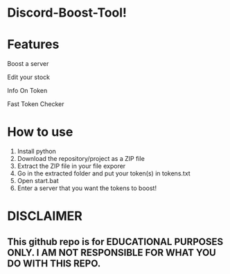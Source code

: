 
# Discord-Boost-Tool!


# Features


Boost a server

Edit your stock   

Info On Token

Fast Token Checker

# How to use

1. Install python
2. Download the repository/project as a ZIP file
3. Extract the ZIP file in your file exporer
4. Go in the extracted folder and put your token(s) in tokens.txt
5. Open start.bat
6. Enter a server that you want the tokens to boost!

# DISCLAIMER

## This github repo is for EDUCATIONAL PURPOSES ONLY. I AM NOT RESPONSIBLE FOR WHAT YOU DO WITH THIS REPO.
